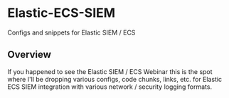 # Elastic-ECS-SIEM
Configs and snippets for Elastic SIEM / ECS 

## Overview
If you happened to see the Elastic SIEM / ECS Webinar this is the spot where I'll 
be dropping various configs, code chunks, links, etc. for Elastic ECS SIEM integration
with various network / security logging formats.

